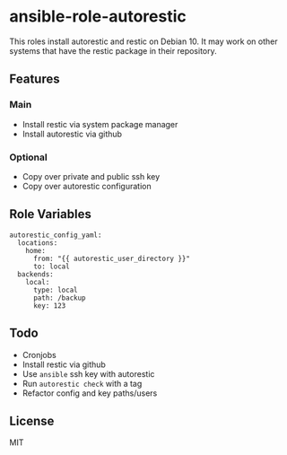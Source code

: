 # ansible-role-autorestic

This roles install autorestic and restic on Debian 10. 
It may work on other systems that have the restic package in their repository.

## Features

### Main
- Install restic via system package manager
- Install autorestic via github

### Optional
- Copy over private and public ssh key
- Copy over autorestic configuration

## Role Variables

```
autorestic_config_yaml:
  locations:
    home:
      from: "{{ autorestic_user_directory }}"
      to: local
  backends:
    local:
      type: local
      path: /backup
      key: 123
```

## Todo

- Cronjobs
- Install restic via github
- Use `ansible` ssh key with autorestic
- Run `autorestic check` with a tag
- Refactor config and key paths/users

## License

MIT
